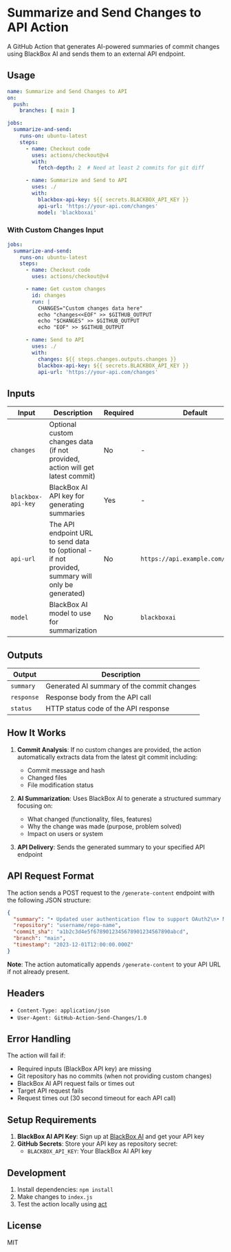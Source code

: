 # Summarize and Send Changes to API Action

A GitHub Action that generates AI-powered summaries of commit changes using BlackBox AI and sends them to an external API endpoint.

## Usage

```yaml
name: Summarize and Send Changes to API
on:
  push:
    branches: [ main ]

jobs:
  summarize-and-send:
    runs-on: ubuntu-latest
    steps:
      - name: Checkout code
        uses: actions/checkout@v4
        with:
          fetch-depth: 2  # Need at least 2 commits for git diff

      - name: Summarize and Send to API
        uses: ./
        with:
          blackbox-api-key: ${{ secrets.BLACKBOX_API_KEY }}
          api-url: 'https://your-api.com/changes'
          model: 'blackboxai'
```

### With Custom Changes Input

```yaml
jobs:
  summarize-and-send:
    runs-on: ubuntu-latest
    steps:
      - name: Checkout code
        uses: actions/checkout@v4

      - name: Get custom changes
        id: changes
        run: |
          CHANGES="Custom changes data here"
          echo "changes<<EOF" >> $GITHUB_OUTPUT
          echo "$CHANGES" >> $GITHUB_OUTPUT
          echo "EOF" >> $GITHUB_OUTPUT

      - name: Send to API
        uses: ./
        with:
          changes: ${{ steps.changes.outputs.changes }}
          blackbox-api-key: ${{ secrets.BLACKBOX_API_KEY }}
          api-url: 'https://your-api.com/changes'
```

## Inputs

| Input | Description | Required | Default |
|-------|-------------|----------|---------|
| `changes` | Optional custom changes data (if not provided, action will get latest commit) | No | - |
| `blackbox-api-key` | BlackBox AI API key for generating summaries | Yes | - |
| `api-url` | The API endpoint URL to send data to (optional - if not provided, summary will only be generated) | No | `https://api.example.com/changes` |
| `model` | BlackBox AI model to use for summarization | No | `blackboxai` |

## Outputs

| Output | Description |
|--------|-------------|
| `summary` | Generated AI summary of the commit changes |
| `response` | Response body from the API call |
| `status` | HTTP status code of the API response |

## How It Works

1. **Commit Analysis**: If no custom changes are provided, the action automatically extracts data from the latest git commit including:
   - Commit message and hash
   - Changed files
   - File modification status

2. **AI Summarization**: Uses BlackBox AI to generate a structured summary focusing on:
   - What changed (functionality, files, features)
   - Why the change was made (purpose, problem solved)  
   - Impact on users or system

3. **API Delivery**: Sends the generated summary to your specified API endpoint

## API Request Format

The action sends a POST request to the `/generate-content` endpoint with the following JSON structure:

```json
{
  "summary": "• Updated user authentication flow to support OAuth2\n• Modified login.js and auth.js files\n• Improves security and user experience by enabling social login options",
  "repository": "username/repo-name",
  "commit_sha": "a1b2c3d4e5f6789012345678901234567890abcd",
  "branch": "main",
  "timestamp": "2023-12-01T12:00:00.000Z"
}
```

**Note**: The action automatically appends `/generate-content` to your API URL if not already present.

## Headers

- `Content-Type: application/json`
- `User-Agent: GitHub-Action-Send-Changes/1.0`

## Error Handling

The action will fail if:
- Required inputs (BlackBox API key) are missing
- Git repository has no commits (when not providing custom changes)
- BlackBox AI API request fails or times out
- Target API request fails
- Request times out (30 second timeout for each API call)

## Setup Requirements

1. **BlackBox AI API Key**: Sign up at [BlackBox AI](https://blackbox.ai) and get your API key
2. **GitHub Secrets**: Store your API key as repository secret:
   - `BLACKBOX_API_KEY`: Your BlackBox AI API key

## Development

1. Install dependencies: `npm install`
2. Make changes to `index.js`
3. Test the action locally using [act](https://github.com/nektos/act)

## License

MIT
